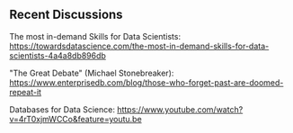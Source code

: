 Recent Discussions
------------------

The most in-demand Skills for Data Scientists:
https://towardsdatascience.com/the-most-in-demand-skills-for-data-scientists-4a4a8db896db

"The Great Debate" (Michael Stonebreaker): 
https://www.enterprisedb.com/blog/those-who-forget-past-are-doomed-repeat-it

Databases for Data Science:
https://www.youtube.com/watch?v=4rT0xjmWCCo&feature=youtu.be
